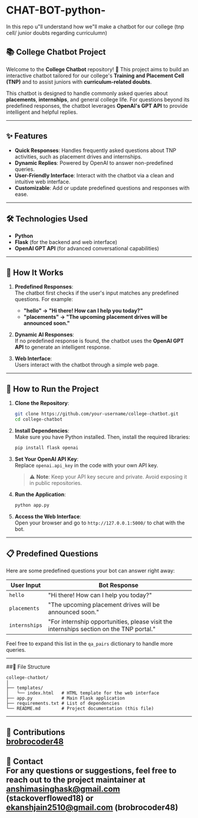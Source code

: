 # CHAT-BOT-python-
In this repo u"ll understand how we"ll make a chatbot for our college (tnp cell/ junior doubts regarding curriculumn)
## 📚 College Chatbot Project  

Welcome to the **College Chatbot** repository! 🚀 This project aims to build an interactive chatbot tailored for our college's **Training and Placement Cell (TNP)** and to assist juniors with **curriculum-related doubts**. 

This chatbot is designed to handle commonly asked queries about **placements**, **internships**, and general college life. For questions beyond its predefined responses, the chatbot leverages **OpenAI's GPT API** to provide intelligent and helpful replies.

---

## ✨ Features  

- **Quick Responses**: Handles frequently asked questions about TNP activities, such as placement drives and internships.  
- **Dynamic Replies**: Powered by OpenAI to answer non-predefined queries.  
- **User-Friendly Interface**: Interact with the chatbot via a clean and intuitive web interface.  
- **Customizable**: Add or update predefined questions and responses with ease.  

---

## 🛠️ Technologies Used  

- **Python**  
- **Flask** (for the backend and web interface)  
- **OpenAI GPT API** (for advanced conversational capabilities)  

---

## 🚀 How It Works  

1. **Predefined Responses**:  
   The chatbot first checks if the user's input matches any predefined questions. For example:  
   - **"hello" → "Hi there! How can I help you today?"**  
   - **"placements" → "The upcoming placement drives will be announced soon."**

2. **Dynamic AI Responses**:  
   If no predefined response is found, the chatbot uses the **OpenAI GPT API** to generate an intelligent response.  

3. **Web Interface**:  
   Users interact with the chatbot through a simple web page.  

---

## 🔧 How to Run the Project  

1. **Clone the Repository**:  
   ```bash  
   git clone https://github.com/your-username/college-chatbot.git  
   cd college-chatbot  
   ```


2. **Install Dependencies**:  
   Make sure you have Python installed. Then, install the required libraries:  
   ```bash  
   pip install flask openai  
   ```

3. **Set Your OpenAI API Key**:  
   Replace `openai.api_key` in the code with your own API key.  
   > ⚠️ **Note**: Keep your API key secure and private. Avoid exposing it in public repositories.  

4. **Run the Application**:  
   ```bash  
   python app.py  
   ```  

5. **Access the Web Interface**:  
   Open your browser and go to `http://127.0.0.1:5000/` to chat with the bot.  

---

## 📋 Predefined Questions  

Here are some predefined questions your bot can answer right away:  

| **User Input** | **Bot Response** |  
|----------------|------------------|  
| `hello`        | "Hi there! How can I help you today?" |  
| `placements`   | "The upcoming placement drives will be announced soon." |  
| `internships`  | "For internship opportunities, please visit the internships section on the TNP portal." |  

Feel free to expand this list in the `qa_pairs` dictionary to handle more queries.

---
##📎 File Structure  
```
college-chatbot/  
│  
├── templates/  
│   └── index.html   # HTML template for the web interface  
├── app.py           # Main Flask application  
├── requirements.txt # List of dependencies  
└── README.md        # Project documentation (this file)  
```
---
🙌 Contributions  
<a href="https://github.com/brobrocoder48">brobrocoder48</a>
---
 📧 Contact  
For any questions or suggestions, feel free to reach out to the project maintainer at anshimasinghask@gmail.com (stackoverflowed18) or ekanshjain2510@gmail.com (brobrocoder48)  
---  


